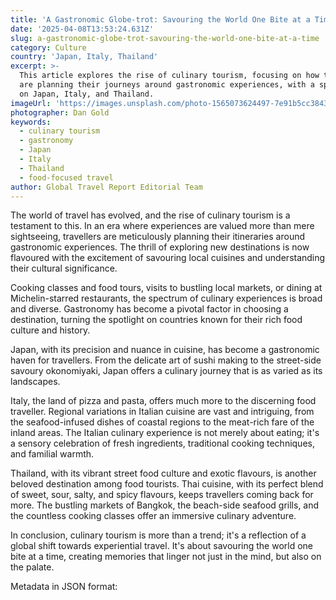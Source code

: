 ```yaml
---
title: 'A Gastronomic Globe-trot: Savouring the World One Bite at a Time'
date: '2025-04-08T13:53:24.631Z'
slug: a-gastronomic-globe-trot-savouring-the-world-one-bite-at-a-time
category: Culture
country: 'Japan, Italy, Thailand'
excerpt: >-
  This article explores the rise of culinary tourism, focusing on how travellers
  are planning their journeys around gastronomic experiences, with a spotlight
  on Japan, Italy, and Thailand.
imageUrl: 'https://images.unsplash.com/photo-1565073624497-7e91b5cc3843'
photographer: Dan Gold
keywords:
  - culinary tourism
  - gastronomy
  - Japan
  - Italy
  - Thailand
  - food-focused travel
author: Global Travel Report Editorial Team
---
```

The world of travel has evolved, and the rise of culinary tourism is a testament to this. In an era where experiences are valued more than mere sightseeing, travellers are meticulously planning their itineraries around gastronomic experiences. The thrill of exploring new destinations is now flavoured with the excitement of savouring local cuisines and understanding their cultural significance.

Cooking classes and food tours, visits to bustling local markets, or dining at Michelin-starred restaurants, the spectrum of culinary experiences is broad and diverse. Gastronomy has become a pivotal factor in choosing a destination, turning the spotlight on countries known for their rich food culture and history. 

Japan, with its precision and nuance in cuisine, has become a gastronomic haven for travellers. From the delicate art of sushi making to the street-side savoury okonomiyaki, Japan offers a culinary journey that is as varied as its landscapes.

Italy, the land of pizza and pasta, offers much more to the discerning food traveller. Regional variations in Italian cuisine are vast and intriguing, from the seafood-infused dishes of coastal regions to the meat-rich fare of the inland areas. The Italian culinary experience is not merely about eating; it's a sensory celebration of fresh ingredients, traditional cooking techniques, and familial warmth.

Thailand, with its vibrant street food culture and exotic flavours, is another beloved destination among food tourists. Thai cuisine, with its perfect blend of sweet, sour, salty, and spicy flavours, keeps travellers coming back for more. The bustling markets of Bangkok, the beach-side seafood grills, and the countless cooking classes offer an immersive culinary adventure.

In conclusion, culinary tourism is more than a trend; it's a reflection of a global shift towards experiential travel. It's about savouring the world one bite at a time, creating memories that linger not just in the mind, but also on the palate.

Metadata in JSON format:
